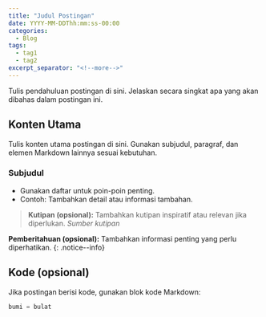 ```yaml
---
title: "Judul Postingan"
date: YYYY-MM-DDThh:mm:ss-00:00
categories:
  - Blog
tags:
  - tag1
  - tag2
excerpt_separator: "<!--more-->"
---
```


Tulis pendahuluan postingan di sini. Jelaskan secara singkat apa yang akan dibahas dalam postingan ini.

<!--more-->

## Konten Utama
Tulis konten utama postingan di sini. Gunakan subjudul, paragraf, dan elemen Markdown lainnya sesuai kebutuhan.

### Subjudul
- Gunakan daftar untuk poin-poin penting.
- Contoh: Tambahkan detail atau informasi tambahan.

> **Kutipan (opsional):** Tambahkan kutipan inspiratif atau relevan jika diperlukan.
> <cite>Sumber kutipan</cite>

**Pemberitahuan (opsional):** Tambahkan informasi penting yang perlu diperhatikan.
{: .notice--info}

## Kode (opsional)
Jika postingan berisi kode, gunakan blok kode Markdown:

```python
bumi = bulat
